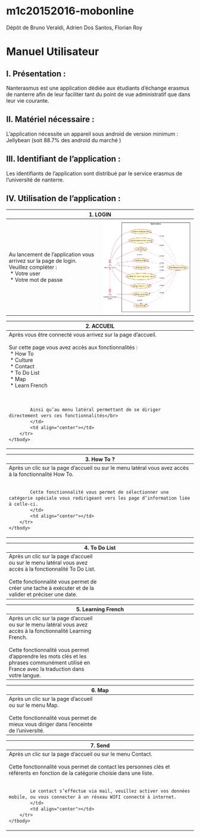 # m1c20152016-mobonline
Dépôt de Bruno Veraldi, Adrien Dos Santos, Florian Roy


# Manuel Utilisateur


## I.	Présentation :
Nanterasmus est une application dédiée aux étudiants d’échange erasmus de nanterre afin de leur faciliter tant du point de vue administratif que dans leur vie courante.

## II.	Matériel nécessaire :
L’application nécessite un appareil sous android de version minimum : Jellybean 
(soit 88.7% des android du marché )

## III.	Identifiant de l’application :
Les identifiants de l’application sont distribué par le service erasmus de l’université de nanterre.

## IV.	Utilisation de l’application :

<table>
    <thead>
        <tr>
            <th align="center" colspan=2>1.	LOGIN</th>
        </tr>
    </thead>
    <tbody>
        <tr>
            <td align="left" width="50%">
			Au lancement de l’application vous arrivez sur la page de login.</br>
			Veuillez compléter :</br>
			&nbsp*	Votre user</br>
			&nbsp*	Votre mot de passe</br>
			</td>
            <td align="center" width="50%"><img src="https://github.com/Miage-Paris-Ouest/m1c20152016-mobonline/blob/master/diagrams/UseCase/AdminUseCase.png"></td>
        </tr>
    </tbody>
</table>

<table>
    <thead>
        <tr>
            <th align="center" colspan=2>2.	ACCUEIL</</th>
        </tr>
    </thead>
    <tbody>
        <tr>
            <td align="left" width="50%">
			Après vous être connecté vous arrivez sur la page d’accueil.</br></br>
			Sur cette page vous avez accès aux fonctionnalités :</br>
			&nbsp*	How To</br>
			&nbsp*	Culture</br>
			&nbsp*	Contact</br>
			&nbsp*	To Do List</br>
			&nbsp*	Map</br>
			&nbsp*	Learn French</br></br></br>

			Ainsi qu’au menu latéral permettant de se diriger directement vers ces fonctionnalités</br>
			</td>
            <td align="center"></td>
        </tr>
    </tbody>
</table>

<table>
    <thead>
        <tr>
            <th align="center" colspan=2>3.	How To ?</th>
        </tr>
    </thead>
    <tbody>
        <tr>
            <td align="left" width="50%">Après un clic sur la page d’accueil ou sur le menu latéral vous avez accès à la fonctionnalité How To.</br></br>

			Cette fonctionnalité vous permet de sélectionner une catégorie spéciale vous redirigeant vers les page d’information liée à celle-ci.
			</td>
            <td align="center"></td>
        </tr>
    </tbody>
</table>

<table>
    <thead>
        <tr>
            <th align="center" colspan=2>4.	To Do List</th>
        </tr>
    </thead>
    <tbody>
        <tr>
            <td align="left" width="50%">
			Après un clic sur la page d’accueil ou sur le menu latéral vous avez accès à la fonctionnalité To Do List.</br></br>
			Cette fonctionnalité vous permet de créer une tache à exécuter et de la valider et préciser une date.
			</td>
            <td align="center"></td>
        </tr>
    </tbody>
</table>

<table>
    <thead>
        <tr>
            <th align="center" colspan=2>5.	Learning French</th>
        </tr>
    </thead>
    <tbody>
        <tr>
            <td align="left" width="50%">
			Après un clic sur la page d’accueil ou sur le menu latéral vous avez accès à la fonctionnalité Learning French.</br></br>
			Cette fonctionnalité vous permet d’apprendre les mots clés et les phrases communément utilisé en France avec la traduction dans votre langue.
			</td>
            <td align="center"></td>
        </tr>
    </tbody>
</table>

<table>
    <thead>
        <tr>
            <th align="center" colspan=2>6.	Map</th>
        </tr>
    </thead>
    <tbody>
        <tr>
            <td align="left" width="50%">
			Après un clic sur la page d’accueil ou sur le menu Map.</br></br>
			Cette fonctionnalité vous permet de mieux vous diriger dans l’enceinte de l’université.
			</td>
            <td align="center"></td>
        </tr>
    </tbody>
</table>

<table>
    <thead>
        <tr>
            <th align="center" colspan=2>7.	Send</th>
        </tr>
    </thead>
    <tbody>
        <tr>
            <td align="left" width="50%">
			Après un clic sur la page d’accueil ou sur le menu Contact.</br></br>
			Cette fonctionnalité vous permet de contact les personnes clés et référents en fonction de la catégorie choisie dans une liste.</br></br>

			Le contact s’effectue via mail, veuillez activer vos données mobile, ou vous connecter à un réseau WIFI connecté à internet.
			</td>
            <td align="center"></td>
        </tr>
    </tbody>
</table>